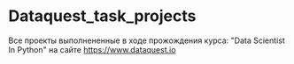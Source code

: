 # Dataquest_task_projects
 Все проекты выполнененные в ходе прожождения курса: "Data Scientist In Python" на сайте https://www.dataquest.io 
